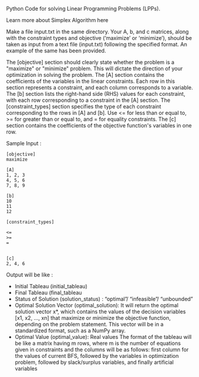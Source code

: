 Python Code for solving Linear Programming Problems (LPPs).

Learn more about Simplex Algorithm here

Make a file input.txt in the same directory. Your A, b, and c matrices, along with the constraint types and objective (‘maximize’ or ‘minimize’), should be taken as input from a text file (input.txt) following the specified format. An example of the
same has been provided.

The [objective] section should clearly state whether the problem is a "maximize" or "minimize" problem. This will dictate the direction of your optimization in solving the problem.
The [A] section contains the coefficients of the variables in the linear constraints. Each row in this section represents a constraint, and each column corresponds to a variable.
The [b] section lists the right-hand side (RHS) values for each constraint, with each row corresponding to a constraint in the [A] section.
The [constraint_types] section specifies the type of each constraint corresponding to the rows in [A] and [b]. Use <= for less than or equal to, >= for greater than or equal to, and = for equality constraints.
The [c] section contains the coefficients of the objective function's variables in one row.

Sample Input : 
```
[objective]
maximize

[A]  
1, 2, 3  
4, 5, 6  
7, 8, 9  
  
[b]  
10  
11  
12  
  
[constraint_types]

<=  
>=  
=

  
[c]  
2, 4, 6
```



Output will be like :

- Initial Tableau (initial_tableau)  
- Final Tableau (final_tableau  
- Status of Solution (solution_status) : “optimal”/ “infeasible”/ “unbounded”  
- Optimal Solution Vector (optimal_solution): It will return the optimal solution vector x*, which contains the values of the decision variables [x1, x2, ..., xn] that maximize or minimize the objective function, depending on the problem statement. This vector will be in a standardized format, such as a NumPy array.  
- Optimal Value (optimal_value): Real values The format of the tableau will be like a matrix having m rows, where m is the number of equations given in constraints and the columns will be as follows: first column for the values of current BFS, followed by the variables in optimization problem, followed by slack/surplus variables, and finally artificial variables
